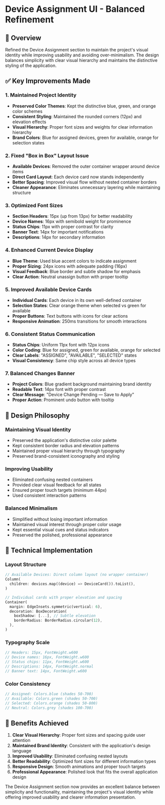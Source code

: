 # Device Assignment UI - Balanced Refinement

## 🎨 Overview

Refined the Device Assignment section to maintain the project's visual identity while improving usability and avoiding over-minimalism. The design balances simplicity with clear visual hierarchy and maintains the distinctive styling of the application.

## ✅ Key Improvements Made

### 1. **Maintained Project Identity**

- **Preserved Color Themes**: Kept the distinctive blue, green, and orange color schemes
- **Consistent Styling**: Maintained the rounded corners (12px) and elevation effects
- **Visual Hierarchy**: Proper font sizes and weights for clear information hierarchy
- **Brand Colors**: Blue for assigned devices, green for available, orange for selection states

### 2. **Fixed "Box in Box" Layout Issue**

- **Available Devices**: Removed the outer container wrapper around device items
- **Direct Card Layout**: Each device card now stands independently
- **Better Spacing**: Improved visual flow without nested container borders
- **Cleaner Appearance**: Eliminates unnecessary layering while maintaining structure

### 3. **Optimized Font Sizes**

- **Section Headers**: 15px (up from 13px) for better readability
- **Device Names**: 16px with semibold weight for prominence
- **Status Chips**: 11px with proper contrast for clarity
- **Banner Text**: 14px for important notifications
- **Descriptions**: 14px for secondary information

### 4. **Enhanced Current Device Display**

- **Blue Theme**: Used blue accent colors to indicate assignment
- **Proper Sizing**: 24px icons with adequate padding (16px)
- **Visual Feedback**: Blue border and subtle shadow for emphasis
- **Clear Action**: Neutral unassign button with proper tooltip

### 5. **Improved Available Device Cards**

- **Individual Cards**: Each device in its own well-defined container
- **Selection States**: Clear orange theme when selected vs green for available
- **Proper Buttons**: Text buttons with icons for clear actions
- **Responsive Animation**: 250ms transitions for smooth interactions

### 6. **Consistent Status Communication**

- **Status Chips**: Uniform 11px font with 12px icons
- **Color Coding**: Blue for assigned, green for available, orange for selected
- **Clear Labels**: "ASSIGNED", "AVAILABLE", "SELECTED" states
- **Visual Consistency**: Same chip style across all device types

### 7. **Balanced Changes Banner**

- **Project Colors**: Blue gradient background maintaining brand identity
- **Readable Text**: 14px font with proper contrast
- **Clear Message**: "Device Change Pending — Save to Apply"
- **Proper Action**: Prominent undo button with tooltip

## 🎯 Design Philosophy

### **Maintaining Visual Identity**

- Preserved the application's distinctive color palette
- Kept consistent border radius and elevation patterns
- Maintained proper visual hierarchy through typography
- Preserved brand-consistent iconography and styling

### **Improving Usability**

- Eliminated confusing nested containers
- Provided clear visual feedback for all states
- Ensured proper touch targets (minimum 44px)
- Used consistent interaction patterns

### **Balanced Minimalism**

- Simplified without losing important information
- Maintained visual interest through proper color usage
- Kept essential visual cues and status indicators
- Preserved the polished, professional appearance

## 📱 Technical Implementation

### **Layout Structure**

```dart
// Available Devices: Direct column layout (no wrapper container)
Column(
  children: devices.map((device) => DeviceCard()).toList(),
)

// Individual cards with proper elevation and spacing
Container(
  margin: EdgeInsets.symmetric(vertical: 6),
  decoration: BoxDecoration(
    boxShadow: [...], // Subtle elevation
    borderRadius: BorderRadius.circular(12),
  ),
)
```

### **Typography Scale**

```dart
// Headers: 15px, FontWeight.w600
// Device names: 16px, FontWeight.w600
// Status chips: 11px, FontWeight.w600
// Descriptions: 14px, FontWeight.normal
// Banner text: 14px, FontWeight.w600
```

### **Color Consistency**

```dart
// Assigned: Colors.blue (shades 50-700)
// Available: Colors.green (shades 50-700)
// Selected: Colors.orange (shades 50-800)
// Neutral: Colors.grey (shades 100-700)
```

## 🔧 Benefits Achieved

1. **Clear Visual Hierarchy**: Proper font sizes and spacing guide user attention
2. **Maintained Brand Identity**: Consistent with the application's design language
3. **Improved Usability**: Eliminated confusing nested layouts
4. **Better Readability**: Optimized font sizes for different information types
5. **Responsive Design**: Smooth animations and proper touch targets
6. **Professional Appearance**: Polished look that fits the overall application design

The Device Assignment section now provides an excellent balance between simplicity and functionality, maintaining the project's visual identity while offering improved usability and clearer information presentation.

